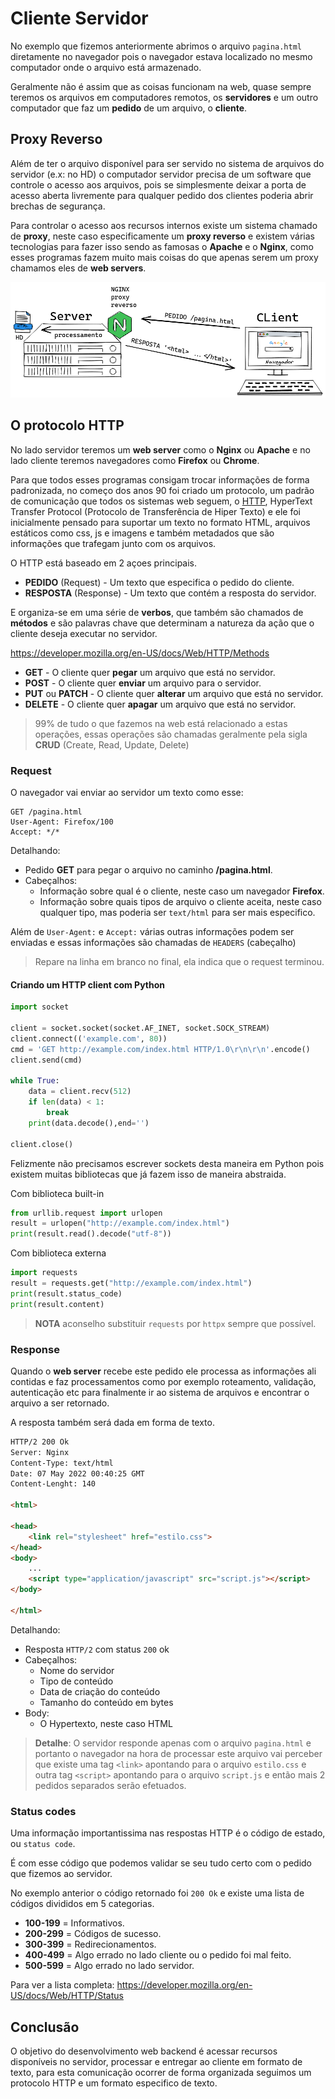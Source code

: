 # Cliente Servidor

No exemplo que fizemos anteriormente abrimos o arquivo `pagina.html`  diretamente no navegador pois o navegador estava localizado no mesmo computador onde o arquivo está armazenado.

Geralmente não é assim que as coisas funcionam na web, quase sempre teremos os arquivos em computadores remotos, os **servidores** e um outro computador que faz um **pedido** de um arquivo, o **cliente**.

## Proxy Reverso

Além de ter o arquivo disponível para ser servido no sistema de arquivos do servidor (e.x: no HD) o computador servidor precisa de um software que controle o acesso aos arquivos, pois se simplesmente deixar a porta de acesso aberta livremente para qualquer pedido dos clientes poderia abrir brechas de segurança.

Para controlar o acesso aos recursos internos existe um sistema chamado de **proxy**, neste caso especificamente um **proxy reverso** e existem várias tecnologias para fazer isso sendo as famosas o **Apache** e o **Nginx**, como esses programas fazem muito mais coisas do que apenas serem um proxy chamamos eles de **web servers**.

![](imgs/proxy_reverso.png)

## O protocolo HTTP

No lado servidor teremos um **web server** como o **Nginx** ou **Apache** e no lado cliente teremos navegadores como **Firefox** ou **Chrome**.

Para que todos esses programas consigam trocar informações de forma padronizada, no começo dos anos 90 foi criado um protocolo, um padrão de comunicação que todos os sistemas web seguem, o [HTTP](https://developer.mozilla.org/en-US/docs/Web/HTTP), HyperText Transfer Protocol (Protocolo de Transferência de Hiper Texto) e ele foi inicialmente pensado para suportar um texto no formato HTML, arquivos estáticos como css, js e imagens e também metadados que são informações que trafegam junto com os arquivos.

O HTTP está baseado em 2 açoes principais.

- **PEDIDO** (Request) - Um texto que especifica o pedido do cliente.
- **RESPOSTA** (Response) - Um texto que contém a resposta do servidor.

E organiza-se em uma série de **verbos**, que também são chamados de **métodos** e são palavras chave que determinam a natureza da ação que o cliente deseja executar no servidor.

https://developer.mozilla.org/en-US/docs/Web/HTTP/Methods

- **GET** - O cliente quer **pegar** um arquivo que está no servidor.
- **POST** - O cliente quer **enviar** um arquivo para o servidor.
- **PUT** ou **PATCH** - O cliente quer **alterar** um arquivo que está no servidor.
- **DELETE** - O cliente quer **apagar** um arquivo que está no servidor.

> 99% de tudo o que fazemos na web está relacionado a estas operações, essas operações são chamadas geralmente pela sigla **CRUD** (Create, Read, Update, Delete)

### Request

O navegador vai enviar ao servidor um texto como esse:

```http
GET /pagina.html
User-Agent: Firefox/100
Accept: */*

```

Detalhando:
- Pedido **GET** para pegar o arquivo no caminho **/pagina.html**.
- Cabeçalhos: 
    - Informação sobre qual é o cliente, neste caso um navegador **Firefox**.
    - Informação sobre quais tipos de arquivo o cliente aceita, neste caso qualquer tipo, mas poderia ser `text/html` para ser mais especifico.

Além de `User-Agent:` e `Accept:` várias outras informações podem ser enviadas e essas informações são chamadas de `HEADERS` (cabeçalho)

> Repare na linha em branco no final, ela indica que o request terminou.

#### Criando um HTTP client com Python

```py
import socket

client = socket.socket(socket.AF_INET, socket.SOCK_STREAM)
client.connect(('example.com', 80))
cmd = 'GET http://example.com/index.html HTTP/1.0\r\n\r\n'.encode()
client.send(cmd)

while True:
    data = client.recv(512)
    if len(data) < 1:
        break
    print(data.decode(),end='')

client.close()
```

Felizmente não precisamos escrever sockets desta maneira em Python pois existem muitas bibliotecas que já fazem isso de maneira abstraida.

Com biblioteca built-in
```py
from urllib.request import urlopen
result = urlopen("http://example.com/index.html")
print(result.read().decode("utf-8"))
```

Com biblioteca externa

```py
import requests
result = requests.get("http://example.com/index.html")
print(result.status_code)
print(result.content)
```

> **NOTA** aconselho substituir `requests` por `httpx` sempre que possível.


### Response

Quando o **web server** recebe este pedido ele processa as informações ali contidas e faz processamentos como por exemplo roteamento, validação, autenticação etc para finalmente ir ao sistema de arquivos e encontrar o arquivo a ser retornado.

A resposta também será dada em forma de texto.

```html
HTTP/2 200 Ok
Server: Nginx
Content-Type: text/html
Date: 07 May 2022 00:40:25 GMT
Content-Lenght: 140

<html>

<head>
    <link rel="stylesheet" href="estilo.css">
</head>
<body>
    ...
    <script type="application/javascript" src="script.js"></script>
</body>

</html>
```

Detalhando:
- Resposta `HTTP/2` com status `200` ok
- Cabeçalhos:
    - Nome do servidor
    - Tipo de conteúdo
    - Data de criação do conteúdo
    - Tamanho do conteúdo em bytes
- Body:
    - O Hypertexto, neste caso HTML

> **Detalhe**: O servidor responde apenas com o arquivo `pagina.html` e portanto o navegador na hora de processar este arquivo vai perceber que existe uma tag `<link>` apontando para o arquivo `estilo.css` e outra tag `<script>` apontando para o arquivo `script.js` e então mais 2 pedidos separados serão efetuados.


### Status codes

Uma informação importantissima nas respostas HTTP é o código de estado, ou `status code`.

É com esse código que podemos validar se seu tudo certo com o pedido que fizemos ao servidor.

No exemplo anterior o código retornado foi `200 Ok` e existe uma lista de códigos divididos em 5 categorias.

- **100-199** = Informativos.
- **200-299** = Códigos de sucesso.
- **300-399** = Redirecionamentos.
- **400-499** = Algo errado no lado cliente ou o pedido foi mal feito.
- **500-599** = Algo errado no lado servidor. 

Para ver a lista completa: 
https://developer.mozilla.org/en-US/docs/Web/HTTP/Status


## Conclusão

O objetivo do desenvolvimento web backend é acessar recursos disponíveis no servidor, processar e entregar ao cliente em formato de texto, para esta comunicação ocorrer de forma organizada seguimos um protocolo HTTP e um formato especifico de texto.